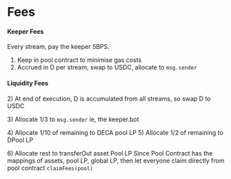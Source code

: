 # Fees

#### Keeper Fees&#x20;

Every stream, pay the keeper 5BPS.

1. Keep in pool contract to minimise gas costs&#x20;
2. &#x20;Accrued in D per stream, swap to USDC, allocate to `msg.sender`

#### Liquidity Fees&#x20;



2\) At end of execution, D is accumulated from all streams, so swap D to USDC&#x20;

3\) Allocate 1/3 to `msg.sender` ie, the keeper.bot&#x20;

4\) Allocate 1/10 of remaining to DECA pool LP 5) Allocate 1/2 of remaining to DPool LP&#x20;

6\) Allocate rest to transferOut asset Pool LP Since Pool Contract has the mappings of assets, pool LP, global LP, then let everyone claim directly from pool contract `claimFees(pool)`
